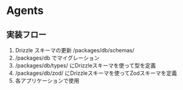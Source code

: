 # Agents

## 実装フロー

1. Drizzle スキーマの更新 /packages/db/schemas/
2. /packages/db でマイグレーション
3. /packages/db/types/ にDrizzleスキーマを使って型を定義
4. /packages/db/zod/ にDrizzleスキーマを使ってZodスキーマを定義
5. 各アプリケーションで使用